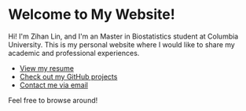 # Welcome to My Website!

Hi! I'm Zihan Lin, and I'm an Master in Biostatistics student at Columbia University. This is my personal website where I would like to share my academic and professional experiences.

- [View my resume](resume.md)
- [Check out my GitHub projects](https://github.com/your_github_username)
- [Contact me via email](mailto:youremail@example.com)

Feel free to browse around!

